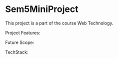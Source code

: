 # Sem5MiniProject

This project is a part of the course Web Technology.

Project Features:

Future Scope:

TechStack:
